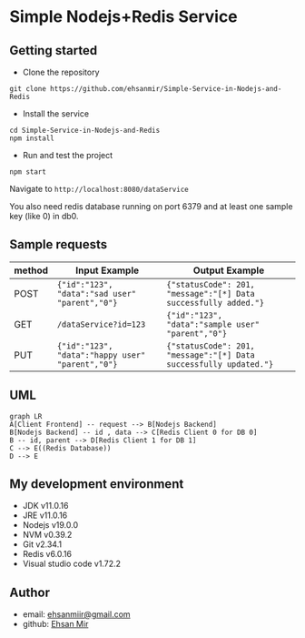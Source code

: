 
# Simple Nodejs+Redis Service

## Getting started
- Clone the repository
```
git clone https://github.com/ehsanmir/Simple-Service-in-Nodejs-and-Redis
```
- Install the service
```
cd Simple-Service-in-Nodejs-and-Redis
npm install
```
- Run and test the project
```
npm start
```
Navigate to `http://localhost:8080/dataService`

You also need redis database running on port 6379 and at least one sample key (like 0) in db0.

## Sample requests

|method|Input Example|Output Example|
|------|-------------|--------------|
|POST|`{"id":"123", "data":"sad user" "parent","0"}`|`{"statusCode": 201, "message":"[*] Data successfully added."}`|
|GET|`/dataService?id=123`|`{"id":"123", "data":"sample user" "parent","0"}`|
|PUT|`{"id":"123", "data":"happy user" "parent","0"}`|`{"statusCode": 201, "message":"[*] Data successfully updated."}`|


## UML

```mermaid
graph LR
A[Client Frontend] -- request --> B[Nodejs Backend]
B[Nodejs Backend] -- id , data --> C[Redis Client 0 for DB 0]
B -- id, parent --> D[Redis Client 1 for DB 1]
C --> E((Redis Database))
D --> E
```
## My development environment
- JDK v11.0.16
- JRE v11.0.16
- Nodejs v19.0.0
- NVM v0.39.2
- Git v2.34.1
- Redis v6.0.16
- Visual studio code v1.72.2

## Author
- email: ehsanmiir@gmail.com
- github: [Ehsan Mir](https://github.com/ehsanmir)
